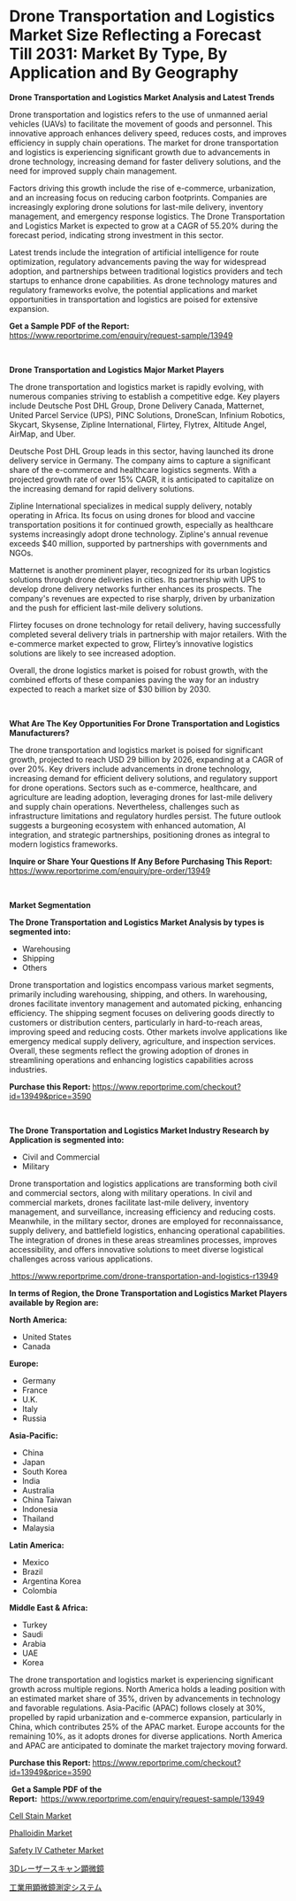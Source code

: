 <p><h1>Drone Transportation and Logistics Market Size Reflecting a Forecast Till 2031: Market By Type, By Application and By Geography</h1></p><p><strong>Drone Transportation and Logistics Market Analysis and Latest Trends</strong></p>
<p><p>Drone transportation and logistics refers to the use of unmanned aerial vehicles (UAVs) to facilitate the movement of goods and personnel. This innovative approach enhances delivery speed, reduces costs, and improves efficiency in supply chain operations. The market for drone transportation and logistics is experiencing significant growth due to advancements in drone technology, increasing demand for faster delivery solutions, and the need for improved supply chain management.</p><p>Factors driving this growth include the rise of e-commerce, urbanization, and an increasing focus on reducing carbon footprints. Companies are increasingly exploring drone solutions for last-mile delivery, inventory management, and emergency response logistics. The Drone Transportation and Logistics Market is expected to grow at a CAGR of 55.20% during the forecast period, indicating strong investment in this sector. </p><p>Latest trends include the integration of artificial intelligence for route optimization, regulatory advancements paving the way for widespread adoption, and partnerships between traditional logistics providers and tech startups to enhance drone capabilities. As drone technology matures and regulatory frameworks evolve, the potential applications and market opportunities in transportation and logistics are poised for extensive expansion.</p></p>
<p><strong>Get a Sample PDF of the Report:&nbsp;</strong> <a href="https://www.reportprime.com/enquiry/request-sample/13949">https://www.reportprime.com/enquiry/request-sample/13949</a></p>
<p>&nbsp;</p>
<p><strong>Drone Transportation and Logistics Major Market Players</strong></p>
<p><p>The drone transportation and logistics market is rapidly evolving, with numerous companies striving to establish a competitive edge. Key players include Deutsche Post DHL Group, Drone Delivery Canada, Matternet, United Parcel Service (UPS), PINC Solutions, DroneScan, Infinium Robotics, Skycart, Skysense, Zipline International, Flirtey, Flytrex, Altitude Angel, AirMap, and Uber.</p><p>Deutsche Post DHL Group leads in this sector, having launched its drone delivery service in Germany. The company aims to capture a significant share of the e-commerce and healthcare logistics segments. With a projected growth rate of over 15% CAGR, it is anticipated to capitalize on the increasing demand for rapid delivery solutions.</p><p>Zipline International specializes in medical supply delivery, notably operating in Africa. Its focus on using drones for blood and vaccine transportation positions it for continued growth, especially as healthcare systems increasingly adopt drone technology. Zipline's annual revenue exceeds $40 million, supported by partnerships with governments and NGOs.</p><p>Matternet is another prominent player, recognized for its urban logistics solutions through drone deliveries in cities. Its partnership with UPS to develop drone delivery networks further enhances its prospects. The company's revenues are expected to rise sharply, driven by urbanization and the push for efficient last-mile delivery solutions.</p><p>Flirtey focuses on drone technology for retail delivery, having successfully completed several delivery trials in partnership with major retailers. With the e-commerce market expected to grow, Flirtey’s innovative logistics solutions are likely to see increased adoption.</p><p>Overall, the drone logistics market is poised for robust growth, with the combined efforts of these companies paving the way for an industry expected to reach a market size of $30 billion by 2030.</p></p>
<p>&nbsp;</p>
<p><strong>What Are The Key Opportunities For Drone Transportation and Logistics Manufacturers?</strong></p>
<p><p>The drone transportation and logistics market is poised for significant growth, projected to reach USD 29 billion by 2026, expanding at a CAGR of over 20%. Key drivers include advancements in drone technology, increasing demand for efficient delivery solutions, and regulatory support for drone operations. Sectors such as e-commerce, healthcare, and agriculture are leading adoption, leveraging drones for last-mile delivery and supply chain operations. Nevertheless, challenges such as infrastructure limitations and regulatory hurdles persist. The future outlook suggests a burgeoning ecosystem with enhanced automation, AI integration, and strategic partnerships, positioning drones as integral to modern logistics frameworks.</p></p>
<p><strong>Inquire or Share Your Questions If Any Before Purchasing This Report:</strong> <a href="https://www.reportprime.com/enquiry/pre-order/13949">https://www.reportprime.com/enquiry/pre-order/13949</a></p>
<p>&nbsp;</p>
<p><strong>Market Segmentation</strong></p>
<p><strong>The Drone Transportation and Logistics Market Analysis by types is segmented into:</strong></p>
<p><ul><li>Warehousing</li><li>Shipping</li><li>Others</li></ul></p>
<p><p>Drone transportation and logistics encompass various market segments, primarily including warehousing, shipping, and others. In warehousing, drones facilitate inventory management and automated picking, enhancing efficiency. The shipping segment focuses on delivering goods directly to customers or distribution centers, particularly in hard-to-reach areas, improving speed and reducing costs. Other markets involve applications like emergency medical supply delivery, agriculture, and inspection services. Overall, these segments reflect the growing adoption of drones in streamlining operations and enhancing logistics capabilities across industries.</p></p>
<p><strong>Purchase this Report:&nbsp;</strong><a href="https://www.reportprime.com/checkout?id=13949&price=3590">https://www.reportprime.com/checkout?id=13949&price=3590</a></p>
<p>&nbsp;</p>
<p><strong>The Drone Transportation and Logistics Market Industry Research by Application is segmented into:</strong></p>
<p><ul><li>Civil and Commercial</li><li>Military</li></ul></p>
<p><p>Drone transportation and logistics applications are transforming both civil and commercial sectors, along with military operations. In civil and commercial markets, drones facilitate last-mile delivery, inventory management, and surveillance, increasing efficiency and reducing costs. Meanwhile, in the military sector, drones are employed for reconnaissance, supply delivery, and battlefield logistics, enhancing operational capabilities. The integration of drones in these areas streamlines processes, improves accessibility, and offers innovative solutions to meet diverse logistical challenges across various applications.</p></p>
<p><a href="https://www.reportprime.com/drone-transportation-and-logistics-r13949">&nbsp;https://www.reportprime.com/drone-transportation-and-logistics-r13949</a></p>
<p><strong>In terms of Region, the Drone Transportation and Logistics Market Players available by Region are:</strong></p>
<p>
    <p> <strong> North America: </strong>
        <ul>
            <li>United States</li>
            <li>Canada</li>
        </ul>
        </p> 
    <p> <strong> Europe: </strong>
        <ul>
            <li>Germany</li>
            <li>France</li>
            <li>U.K.</li>
            <li>Italy</li>
            <li>Russia</li>
        </ul>
        </p> 
    <p> <strong> Asia-Pacific: </strong>
        <ul>
            <li>China</li>
            <li>Japan</li>
            <li>South Korea</li>
            <li>India</li>
            <li>Australia</li>
            <li>China Taiwan</li>
            <li>Indonesia</li>
            <li>Thailand</li>
            <li>Malaysia</li>
        </ul>
        </p> 
    <p> <strong> Latin America: </strong>
        <ul>
            <li>Mexico</li>
            <li>Brazil</li>
            <li>Argentina Korea</li>
            <li>Colombia</li>
        </ul>
        </p> 
    <p> <strong> Middle East & Africa: </strong>
        <ul>
            <li>Turkey</li>
            <li>Saudi</li>
            <li>Arabia</li>
            <li>UAE</li>
            <li>Korea</li>
        </ul>
    </p>
    </p>
<p><p>The drone transportation and logistics market is experiencing significant growth across multiple regions. North America holds a leading position with an estimated market share of 35%, driven by advancements in technology and favorable regulations. Asia-Pacific (APAC) follows closely at 30%, propelled by rapid urbanization and e-commerce expansion, particularly in China, which contributes 25% of the APAC market. Europe accounts for the remaining 10%, as it adopts drones for diverse applications. North America and APAC are anticipated to dominate the market trajectory moving forward.</p></p>
<p><strong>Purchase this Report: </strong><a href="https://www.reportprime.com/checkout?id=13949&price=3590">https://www.reportprime.com/checkout?id=13949&price=3590</a></p>
<p>&nbsp;<strong>Get a Sample PDF of the Report:&nbsp;&nbsp;</strong><a href="https://www.reportprime.com/enquiry/request-sample/13949">https://www.reportprime.com/enquiry/request-sample/13949</a></p>
<p><strong></strong></p>
<p><p><a href="https://medium.com/@denisewilsogdn64/the-global-cell-stain-market-is-projected-to-experience-an-annual-growth-rate-of-4-9-1d08a3f1dcd7">Cell Stain Market</a></p><p><a href="https://medium.com/@denisewilsogdn64/the-phalloidin-market-is-experiencing-higher-than-anticipated-demand-compared-to-pre-pandemic-63c13ab5fd41">Phalloidin Market</a></p><p><a href="https://www.linkedin.com/pulse/how-regional-global-trends-shaping-safety-iv-catheter-market-xfs9e?trackingId=5jkzAkDMRfqofBNukoBSMA%3D%3D">Safety IV Catheter Market</a></p><p><a href="https://medium.com/@emmittkutch2023/%E6%9C%AA%E6%9D%A5%E3%82%92%E6%8F%8F%E3%81%8F-%E3%82%B0%E3%83%AD%E3%83%BC%E3%83%90%E3%83%AB3d%E3%83%AC%E3%83%BC%E3%82%B6%E3%83%BC%E8%B5%B0%E6%9F%BB%E9%A1%95%E5%BE%AE%E9%8F%A1%E5%B8%82%E5%A0%B4%E3%81%AE%E5%8C%85%E6%8B%AC%E7%9A%84%E5%88%86%E6%9E%90-2024%E5%B9%B4-2031%E5%B9%B4-00485bd8bdfc">3Dレーザースキャン顕微鏡</a></p><p><a href="https://medium.com/@emmittkutch2023/industrial-microscope-measuring-system-market-%E3%81%AF-%E3%82%B3%E3%82%B9%E3%83%88%E7%AE%A1%E7%90%86%E3%81%A8%E5%8A%B9%E7%8E%87%E5%90%91%E4%B8%8A%E3%82%92%E5%84%AA%E5%85%88%E3%81%97%E3%81%BE%E3%81%99-%E3%81%95%E3%82%89%E3%81%AB-%E5%A0%B1%E5%91%8A%E6%9B%B8%E3%81%AF%E5%B8%82%E5%A0%B4%E3%81%AE%E9%9C%80%E8%A6%81%E9%9D%A2%E3%81%A8%E4%BE%9B%E7%B5%A6%E9%9D%A2%E3%81%AE%E4%B8%A1%E6%96%B9%E3%82%92%E3%82%AB%E3%83%90%E3%83%BC%E3%81%97%E3%81%A6%E3%81%84%E3%81%BE%E3%81%99-7a4f72a92ce3">工業用顕微鏡測定システム</a></p></p>